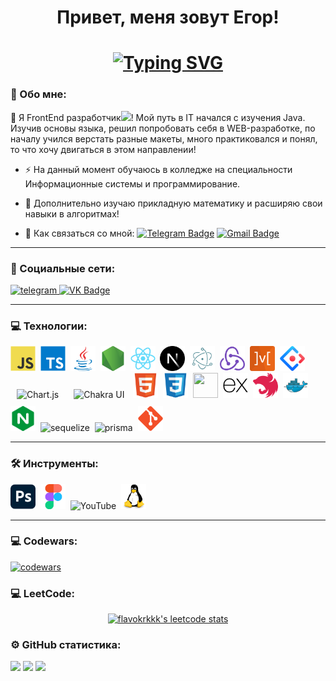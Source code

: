 <div id="header" align="center">
  <h1>Привет, меня зовут Егор!</h1>
   <h1> <a  href="https://git.io/typing-svg"><img src="https://readme-typing-svg.herokuapp.com?font=Helvetica&weight=600&size=28&pause=1000&color=000000&random=false&width=260&lines=FrontEnd+Developer" alt="Typing SVG" /></a></h1>
  
   </div>



### 🌟 Обо мне:

  🚀 Я FrontEnd разработчик<img src="https://media.giphy.com/media/WUlplcMpOCEmTGBtBW/giphy.gif" width="30px">! 
      Мой путь в IT начался с изучения Java. Изучив основы языка, решил попробовать себя в WEB-разработке, по началу учился верстать разные макеты, много практиковался и понял, то что хочу двигаться в этом направлении!
   

- :zap: На данный момент обучаюсь в колледже на специальности Информационные системы и программирование.

- :seedling: Дополнительно изучаю прикладную математику и расширяю свои навыки в алгоритмах!

- 💬 Как связаться со мной: [![Telegram Badge](https://img.shields.io/badge/-YarovitsynEgor-blue?style=flat&logo=Telegram&logoColor=white)](https://t.me/flavokrkkk) [![Gmail Badge](https://img.shields.io/badge/-Gmail-red?style=flat&logo=Gmail&logoColor=white)](mailto:egoryarovitsyn1@gmail.com)

---

### 🤝 Социальные сети:

  <div id="badges">
    <a href="https://t.me/flavokrkkk" target="_blank">
      <img src="https://cdn-icons-png.flaticon.com/512/2111/2111646.png" width="40" height="40" alt="telegram" />
    </a>
    <a href="https://vk.com/egor__yar" target="_blank">
      <img src="https://cdn-icons-png.flaticon.com/512/145/145813.png" width="40" height="40" alt="VK Badge"/>
    </a>
  </div>

---

### 💻 Технологии:

<div>
  <img src="https://github.com/devicons/devicon/blob/master/icons/javascript/javascript-original.svg" title="javascript" alt="javascript" width="40" height="40"/>&nbsp
  <img src="https://github.com/devicons/devicon/blob/master/icons/typescript/typescript-original.svg" title="typescript" alt="typescript" width="40" height="40"/>&nbsp
  <img src="https://github.com/devicons/devicon/blob/master/icons/java/java-original.svg" title="html5" alt="html5" width="40" height="40"/>&nbsp
  <img src="https://github.com/devicons/devicon/blob/master/icons/nodejs/nodejs-original.svg" title="nodejs" alt="nodejs" width="40" height="40"/>&nbsp
  <img src="https://github.com/devicons/devicon/blob/master/icons/react/react-original.svg" title="reactjs" alt="reactjs" width="40" height="40"/>&nbsp
  <img src="https://github.com/devicons/devicon/blob/master/icons/nextjs/nextjs-original.svg" title="nextjs" alt="nextjs" width="40" height="40"/>&nbsp
   <img src="https://github.com/devicons/devicon/blob/master/icons/electron/electron-original.svg" title="electron" alt="electron" width="40" height="40"/>&nbsp
   <img src="https://github.com/devicons/devicon/blob/master/icons/redux/redux-original.svg" title="redux" alt="redux" width="40" height="40"/>&nbsp
   <img src="https://github.com/devicons/devicon/blob/master/icons/mobx/mobx-original.svg" title="mobx" alt="mobx" width="40" height="40"/>&nbsp
  <img src="https://github.com/devicons/devicon/blob/master/icons/antdesign/antdesign-original.svg" title="antdesign" alt="antdesign" width="40" height="40"/>&nbsp
 <img style="margin: 10px" src="https://profilinator.rishav.dev/skills-assets/logo-title.svg" alt="Chart.js" height="40" />
<img style="margin: 10px" src="https://profilinator.rishav.dev/skills-assets/chakraui.png" alt="Chakra UI" height="40" />
    <img src="https://github.com/devicons/devicon/blob/master/icons/html5/html5-original.svg" title="html5" alt="html5" width="40" height="40"/>&nbsp
  <img src="https://github.com/devicons/devicon/blob/master/icons/css3/css3-original.svg" title="css" alt="css" width="40" height="40"/>&nbsp
  <img src="https://cdn.jsdelivr.net/gh/devicons/devicon/icons/postgresql/postgresql-original-wordmark.svg" width="40" height="40"/>&nbsp
  <img src="https://github.com/devicons/devicon/blob/master/icons/express/express-original.svg" title="express" alt="express" width="40" height="40"/>&nbsp
  <img src="https://github.com/devicons/devicon/blob/master/icons/nestjs/nestjs-original.svg" title="nestjs" alt="nestjs" width="40" height="40"/>&nbsp
  <img src="https://github.com/devicons/devicon/blob/master/icons/docker/docker-original.svg" title="docker" alt="docker" width="40" height="40"/>&nbsp;
  <img src="https://github.com/devicons/devicon/blob/master/icons/nginx/nginx-original.svg" title="nginx" alt="nginx" width="40" height="40"/>&nbsp;
  <img src="https://cdn.jsdelivr.net/gh/devicons/devicon/icons/sequelize/sequelize-original.svg" title="sequelize" alt="sequelize" width="40" height="40" />&nbsp
  <img src="hhttps://github.com/devicons/devicon/blob/master/icons/prisma/prisma-original.svg" title="prisma" alt="prisma" width="40" height="40" />&nbsp
  <img src="https://github.com/devicons/devicon/blob/master/icons/git/git-original.svg" title="git" alt="git" width="40" height="40"/>&nbsp
</div>

---

### 🛠 Инструменты:

<div>
  <img src="https://github.com/devicons/devicon/blob/master/icons/photoshop/photoshop-plain.svg" title="photoshop" alt="photoshop" width="40" height="40"/>&nbsp;
  <img src="https://github.com/devicons/devicon/blob/master/icons/figma/figma-original.svg" title="figma" alt="figma" width="40" height="40"/>&nbsp;
  <img src="https://upload.wikimedia.org/wikipedia/commons/9/9e/YouTube_Logo_%282013-2017%29.svg" title="YouTube" alt="YouTube" width="40" height="40"/>&nbsp;
  <img src="https://github.com/devicons/devicon/blob/master/icons/linux/linux-original.svg" title="linux" alt="linux" width="40" height="40"/>&nbsp;
</div>

---


 ### 💻 Codewars:

[![codewars](https://www.codewars.com/users/flavokrkkk/badges/large)](https://www.codewars.com/users/flavokrkkk) 

 ### 💻 LeetCode:
<div align="center">
    <a href="https://leetcode.com/u/flavokrkkk/" target="_blank">
        <img src="https://leetcard.jacoblin.cool/flavokrkkk?theme=dark" alt="flavokrkkk's leetcode stats">
    </a>
</div>


### ⚙️ GitHub статистика:

![](http://github-profile-summary-cards.vercel.app/api/cards/profile-details?username=flavokrkkk&theme=default)
![](http://github-profile-summary-cards.vercel.app/api/cards/repos-per-language?username=flavokrkkk&theme=default)
![](http://github-profile-summary-cards.vercel.app/api/cards/stats?username=flavokrkkk&theme=default)
